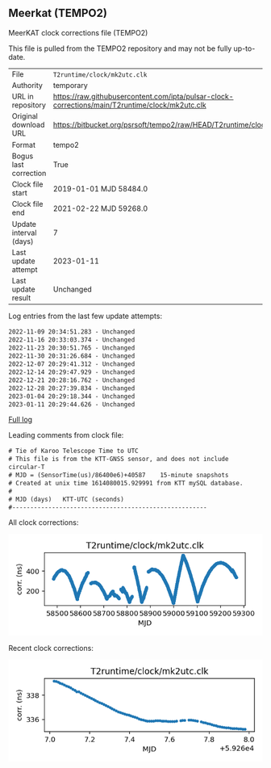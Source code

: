 
## Meerkat (TEMPO2)

MeerKAT clock corrections file (TEMPO2)

This file is pulled from the TEMPO2 repository and may not be fully
up-to-date.

|     |     |
|:--- |:--- |
| File | `T2runtime/clock/mk2utc.clk` |
| Authority | temporary |
| URL in repository | <https://raw.githubusercontent.com/ipta/pulsar-clock-corrections/main/T2runtime/clock/mk2utc.clk> |
| Original download URL | <https://bitbucket.org/psrsoft/tempo2/raw/HEAD/T2runtime/clock/mk2utc.clk> |
| Format | tempo2 |
| Bogus last correction | True |
| Clock file start | 2019-01-01 MJD 58484.0 |
| Clock file end | 2021-02-22 MJD 59268.0 |
| Update interval (days) | 7 |
| Last update attempt | 2023-01-11 |
| Last update result | Unchanged |

Log entries from the last few update attempts:
```
2022-11-09 20:34:51.283 - Unchanged
2022-11-16 20:33:03.374 - Unchanged
2022-11-23 20:30:51.765 - Unchanged
2022-11-30 20:31:26.684 - Unchanged
2022-12-07 20:29:41.312 - Unchanged
2022-12-14 20:29:47.929 - Unchanged
2022-12-21 20:28:16.762 - Unchanged
2022-12-28 20:27:39.834 - Unchanged
2023-01-04 20:29:18.344 - Unchanged
2023-01-11 20:29:44.626 - Unchanged
```
[Full log](https://raw.githubusercontent.com/ipta/pulsar-clock-corrections/main/log/T2runtime/clock/mk2utc.clk.log)

Leading comments from clock file:

    # Tie of Karoo Telescope Time to UTC
    # This file is from the KTT-GNSS sensor, and does not include circular-T
    # MJD = (SensorTime(us)/86400e6)+40587    15-minute snapshots
    # Created at unix time 1614080015.929991 from KTT mySQL database.
    #
    # MJD (days)   KTT-UTC (seconds)
    #------------------------------------------------------



All clock corrections:

![plot of all clock corrections](mk2utc.clk.png "All corrections")

Recent clock corrections:

![plot of recent clock corrections](mk2utc.clk.short.png "Recent corrections")

